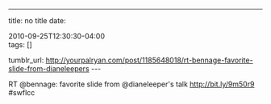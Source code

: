 ---
title: no title
date:

 2010-09-25T12:30:30-04:00  
tags:  []

tumblr_url:
http://yourpalryan.com/post/1185648018/rt-bennage-favorite-slide-from-dianeleepers
\-\--

RT \@bennage: favorite slide from \@dianeleeper's talk
<http://bit.ly/9m50r9> \#swflcc
